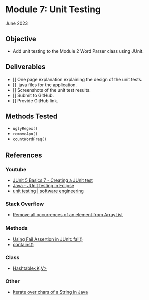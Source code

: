 # Module 7: Unit Testing
June 2023

## Objective
* Add unit testing to the Module 2 Word Parser class using JUnit.


## Deliverables
- [] One page explanation explaining the design of the unit tests.
- [] .java files for the application.
- [] Screenshots of the unit test results.
- [] Submit to GitHub.
- [] Provide GitHub link.


## Methods Tested
* `uglyRegex()` 
* `removeApo()`
* `countWordFreq()`


## References

### Youtube
* [JUnit 5 Basics 7 - Creating a JUnit test](https://www.youtube.com/watch?v=EROuIf2Ac_I)
* [ Java - JUnit testing in Eclipse ](https://www.youtube.com/watch?v=I8XXfgF9GSc&t=17s)
* [unit testing | software engineering](https://www.youtube.com/watch?v=c2Gv47azQ2Q)

### Stack Overflow
* [Remove all occurrences of an element from ArrayList](https://stackoverflow.com/questions/13565876/remove-all-occurrences-of-an-element-from-arraylist)

### Methods
* [Using Fail Assertion in JUnit: fail()](https://www.baeldung.com/junit-fail)
* [contains()](https://www.w3schools.com/java/ref_string_contains.asp)

### Class
* [Hashtable<K,V>](https://docs.oracle.com/javase/8/docs/api/java/util/Hashtable.html)

### Other
* [Iterate over chars of a String in Java](https://www.geeksforgeeks.org/iterate-over-the-characters-of-a-string-in-java/)
